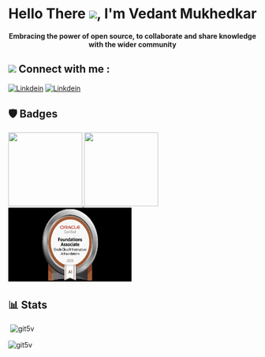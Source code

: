 
<h1 align="center">Hello There <img src="https://media.giphy.com/media/hvRJCLFzcasrR4ia7z/giphy.gif" width="30px">, I'm Vedant Mukhedkar</h1>
<h4 align="center">Embracing the power of open source, to collaborate and share knowledge with the wider community</h4>

<div>
    <h2><img src="https://media.giphy.com/media/2Wg89Ea84IMmkxMngo/giphy.gif" height="20"> Connect with me :</h2>
</div>



[![Linkdein](https://img.shields.io/badge/Vedant_Mukhedkar-0077B5?style=for-the-badge&logo=linkedin&logoColor=white)](https://www.linkedin.com/in/vedant-mukhedkar-4864881b0/)
[![Linkdein](https://www.svgrepo.com/svg/353999/linkedin)](https://www.linkedin.com/in/vedant-mukhedkar-4864881b0/)


## :shield:  Badges 
<div>
    <a href="https://learn.microsoft.com/api/credentials/share/en-us/VedantMukhedkar-2865/B855DDFAADB6A8CB?sharingId=49F6BEB17CF5DC78 ">
        <img src="https://encrypted-tbn2.gstatic.com/images?q=tbn:ANd9GcTE5HB0kQvHws-u1HPOfGYZF14yjNiOske0hjbtBvoSwdsHZLx2" width="150 px" height = "150px" >
     </a>   
    <a href="https://learn.microsoft.com/api/credentials/share/en-us/VedantMukhedkar-2865/FBBF1C4C2C682649?sharingId=49F6BEB17CF5DC78">
        <img src="https://encrypted-tbn2.gstatic.com/images?q=tbn:ANd9GcQxQB0IbUmzxHLQxo47Aa05QcRoqfVzpEx3GRDmNWnASX53cg0U" width="150 px" height = "150px" >
    <a href="https://catalog-education.oracle.com/apex/f?p=1010:2:105211153921593::::P2_AUTHCODE,P2_AUTH_KEY,P2_ARG_INVALID_CNT:US232351Lk36v,KzAdW232279RPpw7026pPgM,0#"</a>
        <img src="OCI25AICFA.jpeg" width="250 px" height = "150px" >
     </a>
  </div> 

## :bar_chart: Stats
<p>&nbsp;<img align="center" src="https://github-readme-stats.vercel.app/api?username=git5v&show_icons=true&locale=en&theme=dark" alt="git5v" /></p>

<p><img align="center" src="https://github-readme-streak-stats.herokuapp.com/?user=git5v&theme=dark" alt="git5v" /></p> 





  


